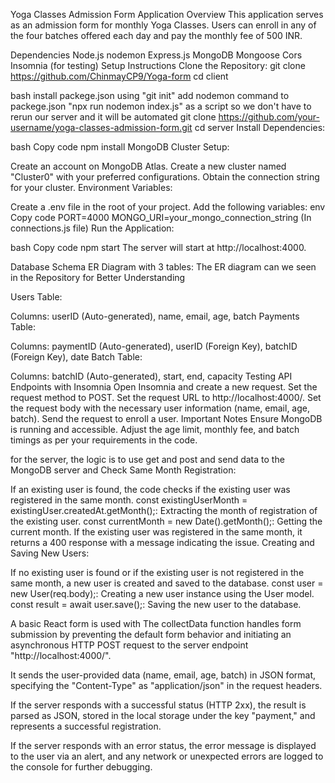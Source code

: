 Yoga Classes Admission Form Application
Overview
This application serves as an admission form for monthly Yoga Classes. Users can enroll in any of the four batches offered each day and pay the monthly fee of 500 INR.

Dependencies
Node.js
nodemon
Express.js
MongoDB
Mongoose
Cors
Insomnia (for testing)
Setup Instructions
Clone the Repository:
git clone https://github.com/ChinmayCP9/Yoga-form
cd client

bash
install packege.json using
"git init"
add nodemon command to packege.json
"npx run nodemon index.js" as a script so we don't have to rerun our server and it will be automated 
git clone https://github.com/your-username/yoga-classes-admission-form.git
cd server
Install Dependencies:

bash
Copy code
npm install
MongoDB Cluster Setup:

Create an account on MongoDB Atlas.
Create a new cluster named "Cluster0" with your preferred configurations.
Obtain the connection string for your cluster.
Environment Variables:

Create a .env file in the root of your project.
Add the following variables:
env
Copy code
PORT=4000
MONGO_URI=your_mongo_connection_string
(In connections.js file)
Run the Application:

bash
Copy code
npm start
The server will start at http://localhost:4000.

Database Schema
ER Diagram with 3 tables:
The ER diagram can we seen in the Repository for Better Understanding

Users Table:

Columns: userID (Auto-generated), name, email, age, batch
Payments Table:

Columns: paymentID (Auto-generated), userID (Foreign Key), batchID (Foreign Key), date
Batch Table:

Columns: batchID (Auto-generated), start, end, capacity
Testing API Endpoints with Insomnia
Open Insomnia and create a new request.
Set the request method to POST.
Set the request URL to http://localhost:4000/.
Set the request body with the necessary user information (name, email, age, batch).
Send the request to enroll a user.
Important Notes
Ensure MongoDB is running and accessible.
Adjust the age limit, monthly fee, and batch timings as per your requirements in the code.

for the server, the logic is to use get and post and send data to the MongoDB server and Check Same Month Registration:

If an existing user is found, the code checks if the existing user was registered in the same month.
const existingUserMonth = existingUser.createdAt.getMonth();: Extracting the month of registration of the existing user.
const currentMonth = new Date().getMonth();: Getting the current month.
If the existing user was registered in the same month, it returns a 400 response with a message indicating the issue.
Creating and Saving New Users:

If no existing user is found or if the existing user is not registered in the same month, a new user is created and saved to the database.
const user = new User(req.body);: Creating a new user instance using the User model.
const result = await user.save();: Saving the new user to the database.

A basic React form is used with
The collectData function handles form submission by preventing the default form behavior and initiating an asynchronous HTTP POST request to the server endpoint "http://localhost:4000/".

It sends the user-provided data (name, email, age, batch) in JSON format, specifying the "Content-Type" as "application/json" in the request headers.

If the server responds with a successful status (HTTP 2xx), the result is parsed as JSON, stored in the local storage under the key "payment," and represents a successful registration.

If the server responds with an error status, the error message is displayed to the user via an alert, and any network or unexpected errors are logged to the console for further debugging.
